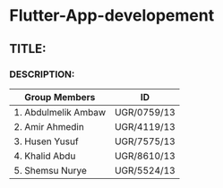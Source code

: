 # Flutter-App-developement

##  TITLE: 
### DESCRIPTION: 

|  Group Members        |     ID        |
|-----------------------|---------------|
| 1. Abdulmelik Ambaw   |  UGR/0759/13  |
| 2. Amir Ahmedin       |  UGR/4119/13  |
| 3. Husen Yusuf        |  UGR/7575/13  |
| 4. Khalid Abdu        |  UGR/8610/13  |
| 5. Shemsu Nurye       |  UGR/5524/13  |
